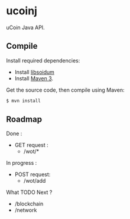 ucoinj
======

uCoin Java API.


## Compile

Install required dependencies:

 - Install [libsoidum](http://doc.libsodium.org/installation/README.html)
 - Install [Maven 3](http://maven.apache.org/).

Get the source code, then compile using Maven:
 
```bash
$ mvn install
```
 
## Roadmap

Done : 
 - GET request :
   - /wot/*

In progress : 
 - POST request:
   - /wot/add
 
What TODO Next ?
  - /blockchain
  - /network


